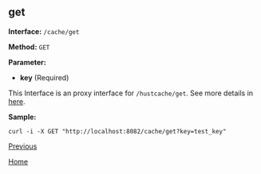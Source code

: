 ## get ##

**Interface:** `/cache/get`

**Method:** `GET`

**Parameter:** 

*  **key** (Required)

This Interface is an proxy interface for `/hustcache/get`. See more details in [here](../../hustdb/hustcache/get.md).  

**Sample:**

    curl -i -X GET "http://localhost:8082/cache/get?key=test_key"

[Previous](../cache.md)

[Home](../../../index.md)
